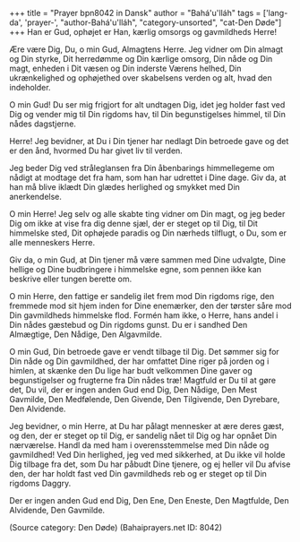 +++
title = "Prayer bpn8042 in Dansk"
author = "Bahá'u'lláh"
tags = ['lang-da', 'prayer-', "author-Bahá'u'lláh", "category-unsorted", "cat-Den Døde"]
+++
Han er Gud, ophøjet er Han, kærlig omsorgs og gavmildheds Herre!

Ære være Dig, Du, o min Gud, Almagtens Herre. Jeg vidner om Din almagt og Din styrke, Dit herredømme og Din kærlige omsorg, Din nåde og Din magt, enheden i Dit væsen og Din inderste Værens helhed, Din ukrænkelighed og ophøjethed over skabelsens verden og alt, hvad den indeholder.

O min Gud! Du ser mig frigjort for alt undtagen Dig, idet jeg holder fast ved Dig og vender mig til Din rigdoms hav, til Din begunstigelses himmel, til Din nådes dagstjerne.

Herre! Jeg bevidner, at Du i Din tjener har nedlagt Din betroede gave og det er den ånd, hvormed Du har givet liv til verden.

Jeg beder Dig ved stråleglansen fra Din åbenbarings himmellegeme om nådigt at modtage det fra ham, som han har udrettet i Dine dage. Giv da, at han må blive iklædt Din glædes herlighed og smykket med Din anerkendelse.

O min Herre! Jeg selv og alle skabte ting vidner om Din magt, og jeg beder Dig om ikke at vise fra dig denne sjæl, der er steget op til Dig, til Dit himmelske sted, Dit ophøjede paradis og Din nærheds tilflugt, o Du, som er alle menneskers Herre.

Giv da, o min Gud, at Din tjener må være sammen med Dine udvalgte, Dine hellige og Dine budbringere i himmelske egne, som pennen ikke kan beskrive eller tungen berette om.

O min Herre, den fattige er sandelig ilet frem mod Din rigdoms rige, den fremmede mod sit hjem inden for Dine enemærker, den der tørster såre mod Din gavmildheds himmelske flod. Formén ham ikke, o Herre, hans andel i Din nådes gæstebud og Din rigdoms gunst. Du er i sandhed Den Almægtige, Den Nådige, Den Algavmilde.

O min Gud, Din betroede gave er vendt tilbage til Dig. Det sømmer sig for Din nåde og Din gavmildhed, der har omfattet Dine riger på jorden og i himlen, at skænke den Du lige har budt velkommen Dine gaver og begunstigelser og frugterne fra Din nådes træ! Magtfuld er Du til at gøre det, Du vil, der er ingen anden Gud end Dig, Den Nådige, Den Mest Gavmilde, Den Medfølende, Den Givende, Den Tilgivende, Den Dyrebare, Den Alvidende.

Jeg bevidner, o min Herre, at Du har pålagt mennesker at ære deres gæst, og den, der er steget op til Dig, er sandelig nået til Dig og har opnået Din nærværelse. Handl da med ham i overensstemmelse med Din nåde og gavmildhed! Ved Din herlighed, jeg ved med sikkerhed, at Du ikke vil holde Dig tilbage fra det, som Du har påbudt Dine tjenere, og ej heller vil Du afvise den, der har holdt fast ved Din gavmildheds reb og er steget op til Din rigdoms Daggry.

Der er ingen anden Gud end Dig, Den Ene, Den Eneste, Den Magtfulde, Den Alvidende, Den Gavmilde.

(Source category: Den Døde)
(Bahaiprayers.net ID: 8042)
